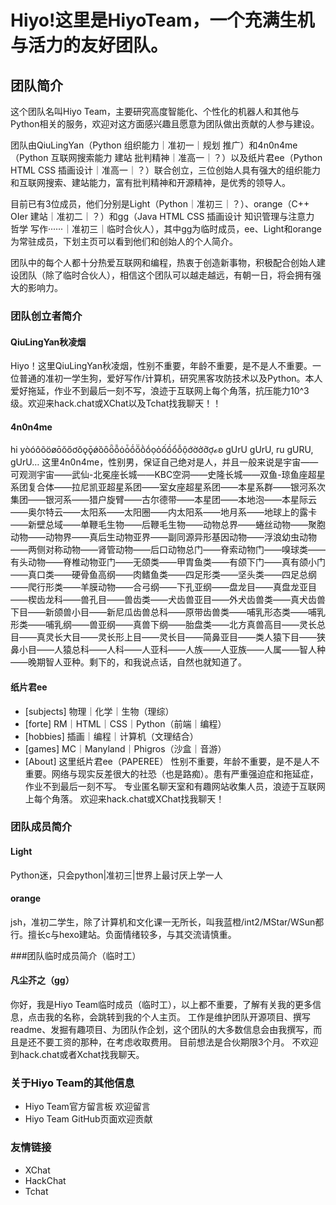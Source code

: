 # Hiyo!这里是HiyoTeam，一个充满生机与活力的友好团队。

## 团队简介

这个团队名叫Hiyo Team，主要研究高度智能化、个性化的机器人和其他与Python相关的服务，欢迎对这方面感兴趣且愿意为团队做出贡献的人参与建设。

团队由QiuLingYan（Python 组织能力｜准初一｜规划 推广）和4n0n4me（Python 互联网搜索能力 建站 批判精神｜准高一｜？）以及纸片君ee（Python HTML CSS 插画设计｜准高一｜？）联合创立，三位创始人具有强大的组织能力和互联网搜索、建站能力，富有批判精神和开源精神，是优秀的领导人。

目前已有3位成员，他们分别是Light（Python｜准初三｜？）、orange（C++ OIer 建站｜准初二｜？）和gg（Java HTML CSS 插画设计 知识管理与注意力 哲学 写作······｜准初三｜临时合伙人），其中gg为临时成员，ee、Light和orange为常驻成员，下划主页可以看到他们和创始人的个人简介。

团队中的每个人都十分热爱互联网和编程，热衷于创造新事物，积极配合创始人建设团队（除了临时合伙人），相信这个团队可以越走越远，有朝一日，将会拥有强大的影响力。

### 团队创立者简介

#### QiuLingYan秋凌烟

Hiyo！这里QiuLingYan秋凌烟，性别不重要，年龄不重要，是不是人不重要。一位普通的准初一学生狗，爱好写作/计算机，研究黑客攻防技术以及Python。本人爱好拖延，作业不到最后一刻不写，浪迹于互联网上每个角落，抗压能力10^3级。欢迎来hack.chat或XChat以及Tchat找我聊天！！

#### 4n0n4me

hi yòóôõöøōŏőơǒǫǭǿȍȏȫȭȯȱṍṏṑṓọỏốồổỗộớờởỡợℴꞝ gUrU gUrU, ru gURU, gUrU… 这里4n0n4me，性别男，保证自己绝对是人，并且一般来说是宇宙——可观测宇宙——武仙-北冕座长城——KBC空洞——史隆长城——双鱼-琼鱼座超星系团复合体——拉尼凯亚超星系团——室女座超星系团——本星系群——银河系次集团——银河系——猎户旋臂——古尔德带——本星团——本地泡——本星际云——奥尔特云——太阳系——太阳圈——内太阳系——地月系——地球上的露卡——新壁总域——单鞭毛生物——后鞭毛生物——动物总界——蜷丝动物——聚胞动物——动物界——真后生动物亚界——副同源异形基因动物——浮浪幼虫动物——两侧对称动物——肾管动物——后口动物总门——脊索动物门——嗅球类——有头动物——脊椎动物亚门——无颌类——甲胄鱼类——有颌下门——真有颌小门——真口类——硬骨鱼高纲——肉鳍鱼类——四足形类——坚头类——四足总纲——爬行形类——羊膜动物——合弓纲——下孔亚纲——盘龙目——真盘龙亚目——楔齿龙科——兽孔目——兽齿类——犬齿兽亚目——外犬齿兽类——真犬齿兽下目——新颌兽小目——新尼瓜齿兽总科——原带齿兽类——哺乳形态类——哺乳形类——哺乳纲——兽亚纲——真兽下纲——胎盘类——北方真兽高目——灵长总目——真灵长大目——灵长形上目——灵长目——简鼻亚目——类人猿下目——狭鼻小目——人猿总科——人科——人亚科——人族——人亚族——人属——智人种——晚期智人亚种。剩下的，和我说点话，自然也就知道了。

#### 纸片君ee

- [subjects] 物理｜化学｜生物（理综）
- [forte] RM｜HTML｜CSS｜Python（前端｜编程）
- [hobbies] 插画｜编程｜计算机（文理结合）
- [games] MC｜Manyland｜Phigros（沙盒｜音游）
- [About] 这里纸片君ee（PAPEREE） 性别不重要，年龄不重要，是不是人不重要。网络与现实反差很大的社恐（也是路痴）。患有严重强迫症和拖延症，作业不到最后一刻不写。 专业匿名聊天室和有趣网站收集人员，浪迹于互联网上每个角落。 欢迎来hack.chat或XChat找我聊天！

### 团队成员简介

#### Light

Python迷，只会python|准初三|世界上最讨厌上学一人

#### orange

jsh，准初二学生，除了计算机和文化课一无所长，叫我蓝橙/int2/MStar/WSun都行。擅长c与hexo建站。负面情绪较多，与其交流请慎重。

###团队临时成员简介（临时工）

#### 凡尘芥之（gg）
你好，我是Hiyo Team临时成员（临时工），以上都不重要，了解有关我的更多信息，点击我的名称，会跳转到我的个人主页。 工作是维护团队开源项目、撰写readme、发掘有趣项目、为团队作企划，这个团队的大多数信息会由我撰写，而且是还不要工资的那种，在考虑收取费用。 目前想法是合伙期限3个月。 不欢迎到hack.chat或者Xchat找我聊天。

### 关于Hiyo Team的其他信息

- Hiyo Team官方留言板 欢迎留言
- Hiyo Team GitHub页面欢迎贡献
### 友情链接
   - XChat
   - HackChat
   - Tchat
